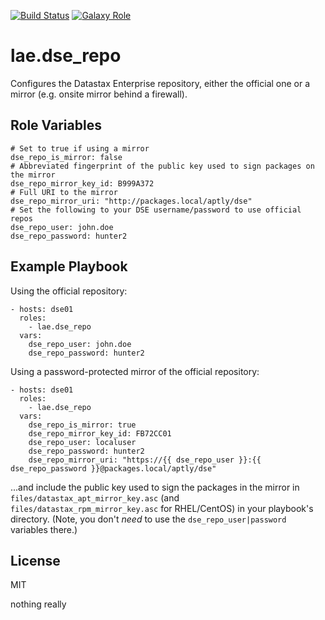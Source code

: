 [![Build Status](https://travis-ci.org/lae/ansible-role-dse_repo.svg?branch=master)](https://travis-ci.org/lae/ansible-role-dse_repo)
[![Galaxy Role](https://img.shields.io/badge/ansible--galaxy-dse_repo-blue.svg)](https://galaxy.ansible.com/lae/dse_repo/)

lae.dse_repo
=========

Configures the Datastax Enterprise repository, either the official one or a
mirror (e.g. onsite mirror behind a firewall).

Role Variables
--------------

    # Set to true if using a mirror
    dse_repo_is_mirror: false
    # Abbreviated fingerprint of the public key used to sign packages on the mirror
    dse_repo_mirror_key_id: B999A372
    # Full URI to the mirror
    dse_repo_mirror_uri: "http://packages.local/aptly/dse"
    # Set the following to your DSE username/password to use official repos
    dse_repo_user: john.doe
    dse_repo_password: hunter2

Example Playbook
----------------

Using the official repository:

    - hosts: dse01
      roles:
        - lae.dse_repo
      vars:
        dse_repo_user: john.doe
        dse_repo_password: hunter2

Using a password-protected mirror of the official repository:

    - hosts: dse01
      roles:
        - lae.dse_repo
      vars:
        dse_repo_is_mirror: true
        dse_repo_mirror_key_id: FB72CC01
        dse_repo_user: localuser
        dse_repo_password: hunter2
        dse_repo_mirror_uri: "https://{{ dse_repo_user }}:{{ dse_repo_password }}@packages.local/aptly/dse"

...and include the public key used to sign the packages in the mirror in
`files/datastax_apt_mirror_key.asc` (and `files/datastax_rpm_mirror_key.asc`
for RHEL/CentOS) in your playbook's directory. (Note, you don't *need* to use
the `dse_repo_user|password` variables there.)

License
-------

MIT

nothing really
